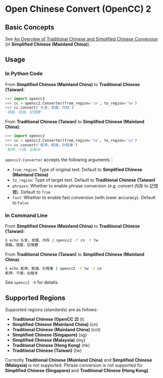 # Open Chinese Convert (OpenCC) 2

## Basic Concepts

See [An Overview of Traditional Chinese and Simplified Chinese Conversion](https://zhuanlan.zhihu.com/p/104314323) (in **Simplified Chinese (Mainland China)**).

## Usage

### In Python Code

From **Simplified Chinese (Mainland China)** to **Traditional Chinese (Taiwan)**:

```python
>>> import opencc2
>>> cc = opencc2.Converter(from_region='cn', to_region='tw')
>>> cc.convert('头发，发展，内存')
'頭髮，發展，記憶體'
```

From **Traditional Chinese (Taiwan)** to **Simplified Chinese (Mainland China)**:

```python
>>> import opencc2
>>> cc = opencc2.Converter(from_region='tw', to_region='cn')
>>> cc.convert('乾坤，乾燥，計程車')
'乾坤，干燥，出租车'
```

`opencc2.Converter` accepts the following arguments：

* `from_region`: Type of original text. Default to **Simplified Chinese (Mainland China)**
* `to_region`: Type of target text. Default to **Traditional Chinese (Taiwan)**
* `phrases`: Whether to enable phrase conversion (e.g. convert <span lang="zh-CN">内存</span> to <span lang="zh-TW">記憶體</span>). Default to `True`
* `fast`: Whether to enable fast conversion (with lower accuracy). Default to `False`

### In Command Line

From **Simplified Chinese (Mainland China)** to **Traditional Chinese (Taiwan)**:

```sh
$ echo 头发，发展，内存 | opencc2 -f cn -t tw
頭髮，發展，記憶體
```

From **Traditional Chinese (Taiwan)** to **Simplified Chinese (Mainland China)**:

```sh
$ echo 乾坤，乾燥，計程車 | opencc2 -f tw -t cn
乾坤，干燥，出租车
```

See `opencc2 -h` for details.

## Supported Regions

Supported regions (standards) are as follows:

* **Traditional Chinese (OpenCC 2)** (t)
* **Simplified Chinese (Mainland China)** (cn)
* **Traditional Chinese (Mainland China)** (cnt)
* **Simplified Chinese (Singapore)** (sg)
* **Simplified Chinese (Malaysia)** (my)
* **Traditional Chinese (Hong Kong)** (hk)
* **Traditional Chinese (Taiwan)** (tw)

Currently **Traditional Chinese (Mainland China)** and **Simplified Chinese (Malaysia)** is not supported. Phrase conversion is not supported for **Simplified Chinese (Singapore)** and **Traditional Chinese (Hong Kong)**.

